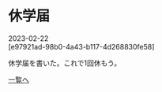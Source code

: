# 休学届

2023-02-22  
[e97921ad-98b0-4a43-b117-4d268830fe58]  

休学届を書いた。これで1回休もう。  

[一覧へ](../index.md)
